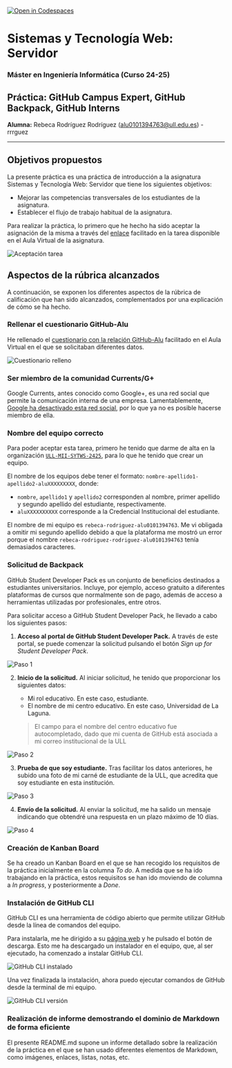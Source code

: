 [![Open in Codespaces](https://classroom.github.com/assets/launch-codespace-2972f46106e565e64193e422d61a12cf1da4916b45550586e14ef0a7c637dd04.svg)](https://classroom.github.com/open-in-codespaces?assignment_repo_id=15966768)

# Sistemas y Tecnología Web: Servidor
### Máster en Ingeniería Informática (Curso 24-25)

## Práctica: GitHub Campus Expert, GitHub Backpack, GitHub Interns

**Alumna:** Rebeca Rodríguez Rodríguez (alu0101394763@ull.edu.es) - rrrguez

--- 

## Objetivos propuestos
La presente práctica es una práctica de introducción a la asignatura Sistemas y Tecnología Web: Servidor que tiene los siguientes objetivos:

* Mejorar las competencias transversales de los estudiantes de la asignatura.
* Establecer el flujo de trabajo habitual de la asignatura.

Para realizar la práctica, lo primero que he hecho ha sido aceptar la asignación de la misma a través del [enlace](https://campusdoctoradoyposgrado2425.ull.es/mod/assign/view.php?id=10738) facilitado en la tarea disponible en el Aula Virtual de la asignatura.

![Aceptación tarea](/img/aceptacion_tarea.png)

## Aspectos de la rúbrica alcanzados
A continuación, se exponen los diferentes aspectos de la rúbrica de calificación que han sido alcanzados, complementados por una explicación de cómo se ha hecho.

### Rellenar el cuestionario GitHub-Alu
He rellenado el [cuestionario con la relación GitHub-Alu](https://docs.google.com/forms/d/e/1FAIpQLSd1NE4hYBF1dJHdgmbPwQ6-z6BpJQVZEnLhcWkuSOTpcbcHRg/viewform) facilitado en el Aula Virtual en el que se solicitaban diferentes datos.

![Cuestionario relleno](/img/cuestionario_relleno.png)

### Ser miembro de la comunidad Currents/G+
Google Currents, antes conocido como Google+, es una red social que permite la comunicación interna de una empresa.
Lamentablemente, [Google ha desactivado esta red social](https://support.google.com/chat/answer/14310347?hl=es), por lo que ya no es posible hacerse miembro de ella.

### Nombre del equipo correcto
Para poder aceptar esta tarea, primero he tenido que darme de alta en la organización [`ULL-MII-SYTWS-2425`](https://github.com/ULL-MII-SYTWS-2425), para lo que he tenido que crear un equipo.

El nombre de los equipos debe tener el formato: `nombre-apellido1-apellido2-aluXXXXXXXXX`, donde:
* `nombre`, `apellido1` y `apellido2` corresponden al nombre, primer apellido y segundo apellido del estudiante, respectivamente.
* `aluXXXXXXXXXX` corresponde a la Credencial Institucional del estudiante.

El nombre de mi equipo es `rebeca-rodriguez-alu0101394763`. Me vi obligada a omitir mi segundo apellido debido a que la plataforma me mostró un error porque el nombre `rebeca-rodriguez-rodriguez-alu0101394763` tenía demasiados caracteres.

### Solicitud de Backpack
GitHub Student Developer Pack es un conjunto de beneficios destinados a estudiantes universitarios. Incluye, por ejemplo, acceso gratuito a diferentes plataformas de cursos que normalmente son de pago, además de acceso a herramientas utilizadas por profesionales, entre otros.

Para solicitar acceso a GitHub Student Developer Pack, he llevado a cabo los siguientes pasos:
1. **Acceso al portal de GitHub Student Developer Pack.** A través de este portal, se puede comenzar la solicitud pulsando el botón _Sign up for Student Developer Pack_.

![Paso 1](/img/backpack/Paso_1.png)

2. **Inicio de la solicitud.** Al iniciar solicitud, he tenido que proporcionar los siguientes datos:
    * Mi rol educativo. En este caso, estudiante.
    * El nombre de mi centro educativo. En este caso, Universidad de La Laguna. 

    > El campo para el nombre del centro educativo fue autocompletado, dado que mi cuenta de GitHub está asociada a mi correo institucional de la ULL

![Paso 2](/img/backpack/Paso_2.png)

3. **Prueba de que soy estudiante.** Tras facilitar los datos anteriores, he subido una foto de mi carné de estudiante de la ULL, que acredita que soy estudiante en esta institución.

![Paso 3](/img/backpack/Paso_3.png)

4. **Envío de la solicitud.** Al enviar la solicitud, me ha salido un mensaje indicando que obtendré una respuesta en un plazo máximo de 10 días.

![Paso 4](/img/backpack/Paso_4.png)

### Creación de Kanban Board 
Se ha creado un Kanban Board en el que se han recogido los requisitos de la práctica inicialmente en la columna _To do_.
A medida que se ha ido trabajando en la práctica, estos requisitos se han ido moviendo de columna a _In progress_, y posteriormente a _Done_.



### Instalación de GitHub CLI
GitHub CLI es una herramienta de código abierto que permite utilizar GitHub desde la línea de comandos del equipo.

Para instalarla, me he dirigido a su [página web](https://cli.github.com) y he pulsado el botón de descarga. Esto me ha descargado un instalador en el equipo, que, al ser ejecutado, ha comenzado a instalar GitHub CLI.

![GitHub CLI instalado](/img/github_cli_instalado.PNG)

Una vez finalizada la instalación, ahora puedo ejecutar comandos de GitHub desde la terminal de mi equipo.

![GitHub CLI versión](/img/ex_github_cli.PNG)

### Realización de informe demostrando el dominio de Markdown de forma eficiente
El presente README.md supone un informe detallado sobre la realización de la práctica en el que se han usado diferentes elementos de Markdown, como imágenes, enlaces, listas, notas, etc.